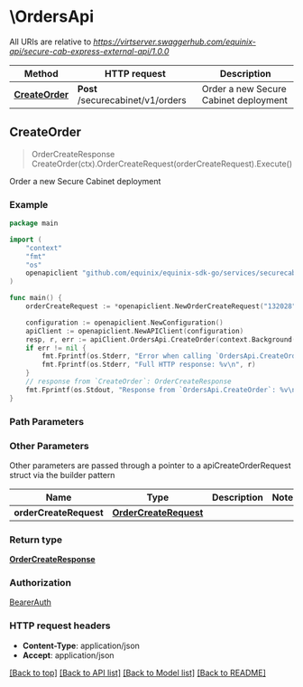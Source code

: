 # \OrdersApi

All URIs are relative to *https://virtserver.swaggerhub.com/equinix-api/secure-cab-express-external-api/1.0.0*

Method | HTTP request | Description
------------- | ------------- | -------------
[**CreateOrder**](OrdersApi.md#CreateOrder) | **Post** /securecabinet/v1/orders | Order a new Secure Cabinet deployment



## CreateOrder

> OrderCreateResponse CreateOrder(ctx).OrderCreateRequest(orderCreateRequest).Execute()

Order a new Secure Cabinet deployment



### Example

```go
package main

import (
	"context"
	"fmt"
	"os"
	openapiclient "github.com/equinix/equinix-sdk-go/services/securecabinetv1"
)

func main() {
	orderCreateRequest := *openapiclient.NewOrderCreateRequest("132028", "CH1", openapiclient.ContractTerm("TERM_24_MONTHS"), *openapiclient.NewOrderItem(float64(5), true, int32(1), *openapiclient.NewDimensions(*openapiclient.NewDimension(int32(482), openapiclient.Dimension_unit("MILLIMETER")), *openapiclient.NewDimension(int32(482), openapiclient.Dimension_unit("MILLIMETER")), *openapiclient.NewDimension(int32(482), openapiclient.Dimension_unit("MILLIMETER"))), true)) // OrderCreateRequest | 

	configuration := openapiclient.NewConfiguration()
	apiClient := openapiclient.NewAPIClient(configuration)
	resp, r, err := apiClient.OrdersApi.CreateOrder(context.Background()).OrderCreateRequest(orderCreateRequest).Execute()
	if err != nil {
		fmt.Fprintf(os.Stderr, "Error when calling `OrdersApi.CreateOrder``: %v\n", err)
		fmt.Fprintf(os.Stderr, "Full HTTP response: %v\n", r)
	}
	// response from `CreateOrder`: OrderCreateResponse
	fmt.Fprintf(os.Stdout, "Response from `OrdersApi.CreateOrder`: %v\n", resp)
}
```

### Path Parameters



### Other Parameters

Other parameters are passed through a pointer to a apiCreateOrderRequest struct via the builder pattern


Name | Type | Description  | Notes
------------- | ------------- | ------------- | -------------
 **orderCreateRequest** | [**OrderCreateRequest**](OrderCreateRequest.md) |  | 

### Return type

[**OrderCreateResponse**](OrderCreateResponse.md)

### Authorization

[BearerAuth](../README.md#BearerAuth)

### HTTP request headers

- **Content-Type**: application/json
- **Accept**: application/json

[[Back to top]](#) [[Back to API list]](../README.md#documentation-for-api-endpoints)
[[Back to Model list]](../README.md#documentation-for-models)
[[Back to README]](../README.md)

